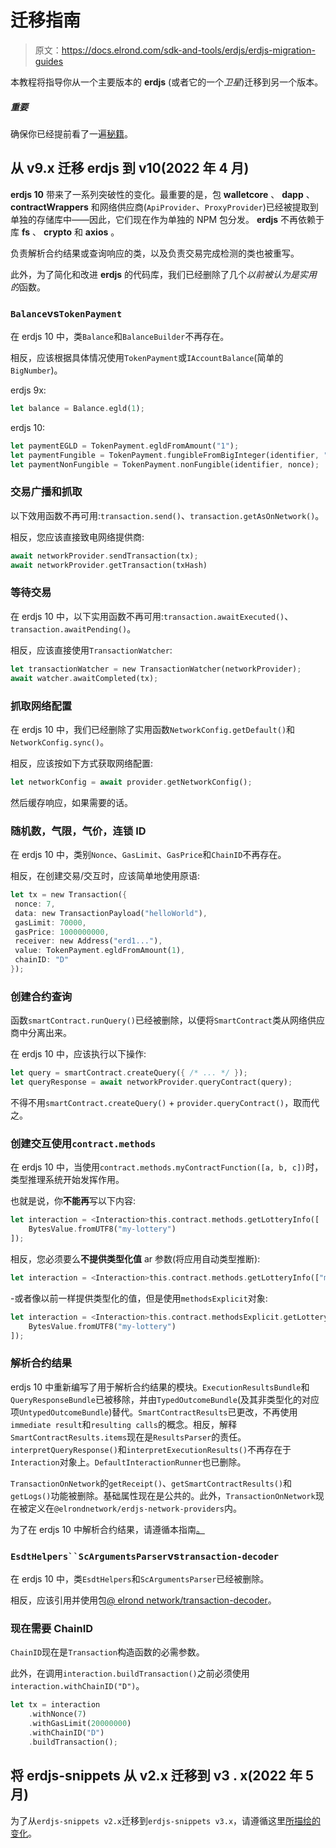 # 迁移指南

> 原文：<https://docs.elrond.com/sdk-and-tools/erdjs/erdjs-migration-guides>

 本教程将指导你从一个主要版本的 **erdjs** (或者它的一个*卫星*)迁移到另一个版本。

##### 重要

确保你已经提前看了一遍[秘籍](/sdk-and-tools/erdjs/erdjs-cookbook)。

## 从 v9.x 迁移 **erdjs** 到 v10(2022 年 4 月)

**erdjs 10** 带来了一系列突破性的变化。最重要的是，包 **walletcore** 、 **dapp** 、 **contractWrappers** 和网络供应商(`ApiProvider`、`ProxyProvider`)已经被提取到单独的存储库中——因此，它们现在作为单独的 NPM 包分发。 **erdjs** 不再依赖于库 **fs** 、 **crypto** 和 **axios** 。

负责解析合约结果或查询响应的类，以及负责交易完成检测的类也被重写。

此外，为了简化和改进 **erdjs** 的代码库，我们已经删除了几个*以前被认为是实用的*函数。

### `Balance`vs`TokenPayment`

在 erdjs 10 中，类`Balance`和`BalanceBuilder`不再存在。

相反，应该根据具体情况使用`TokenPayment`或`IAccountBalance`(简单的`BigNumber`)。

erdjs 9x:

```rust
let balance = Balance.egld(1); 
```

erdjs 10:

```rust
let paymentEGLD = TokenPayment.egldFromAmount("1");
let paymentFungible = TokenPayment.fungibleFromBigInteger(identifier, "1000000", numDecimals);
let paymentNonFungible = TokenPayment.nonFungible(identifier, nonce); 
```

### 交易广播和抓取

以下效用函数不再可用:`transaction.send()`、`transaction.getAsOnNetwork()`。

相反，您应该直接致电网络提供商:

```rust
await networkProvider.sendTransaction(tx);
await networkProvider.getTransaction(txHash) 
```

### 等待交易

在 erdjs 10 中，以下实用函数不再可用:`transaction.awaitExecuted()`、`transaction.awaitPending()`。

相反，应该直接使用`TransactionWatcher`:

```rust
let transactionWatcher = new TransactionWatcher(networkProvider);
await watcher.awaitCompleted(tx); 
```

### 抓取网络配置

在 erdjs 10 中，我们已经删除了实用函数`NetworkConfig.getDefault()`和`NetworkConfig.sync()`。

相反，应该按如下方式获取网络配置:

```rust
let networkConfig = await provider.getNetworkConfig(); 
```

然后缓存响应，如果需要的话。

### 随机数，气限，气价，连锁 ID

在 erdjs 10 中，类别`Nonce`、`GasLimit`、`GasPrice`和`ChainID`不再存在。

相反，在创建交易/交互时，应该简单地使用原语:

```rust
let tx = new Transaction({
 nonce: 7,
 data: new TransactionPayload("helloWorld"),
 gasLimit: 70000,
 gasPrice: 1000000000,
 receiver: new Address("erd1..."),
 value: TokenPayment.egldFromAmount(1),
 chainID: "D"
}); 
```

### 创建合约查询

函数`smartContract.runQuery()`已经被删除，以便将`SmartContract`类从网络供应商中分离出来。

在 erdjs 10 中，应该执行以下操作:

```rust
let query = smartContract.createQuery({ /* ... */ });
let queryResponse = await networkProvider.queryContract(query); 
```

不得不用`smartContract.createQuery()` + `provider.queryContract()`，取而代之。

### 创建交互使用`contract.methods`

在 erdjs 10 中，当使用`contract.methods.myContractFunction([a, b, c])`时，类型推理系统开始发挥作用。

也就是说，你**不能再**写以下内容:

```rust
let interaction = <Interaction>this.contract.methods.getLotteryInfo([
    BytesValue.fromUTF8("my-lottery")
]); 
```

相反，您必须要么**不提供类型化值** ar 参数(将应用自动类型推断):

```rust
let interaction = <Interaction>this.contract.methods.getLotteryInfo(["my-lottery")]); 
```

-或者像以前一样提供类型化的值，但是使用`methodsExplicit`对象:

```rust
let interaction = <Interaction>this.contract.methodsExplicit.getLotteryInfo([
    BytesValue.fromUTF8("my-lottery")
]); 
```

### 解析合约结果

erdjs 10 中重新编写了用于解析合约结果的模块。`ExecutionResultsBundle`和`QueryResponseBundle`已被移除，并由`TypedOutcomeBundle`(及其非类型化的对应项`UntypedOutcomeBundle`)替代。`SmartContractResults`已更改，不再使用`immediate result`和`resulting calls`的概念。相反，解释`SmartContractResults.items`现在是`ResultsParser`的责任。`interpretQueryResponse()`和`interpretExecutionResults()`不再存在于`Interaction`对象上。`DefaultInteractionRunner`也已删除。

`TransactionOnNetwork`的`getReceipt()`、`getSmartContractResults()`和`getLogs()`功能被删除。基础属性现在是公共的。此外，`TransactionOnNetwork`现在被定义在`@elrondnetwork/erdjs-network-providers`内。

为了在 erdjs 10 中解析合约结果，请遵循本指南[。](/sdk-and-tools/erdjs/erdjs-cookbook#parsing-contract-results)

### `EsdtHelpers``ScArgumentsParser`vs`transaction-decoder`

在 erdjs 10 中，类`EsdtHelpers`和`ScArgumentsParser`已经被删除。

相反，应该引用并使用包[@ elrond network/transaction-decoder](https://www.npmjs.com/package/@elrondnetwork/transaction-decoder)。

### 现在需要 ChainID

`ChainID`现在是`Transaction`构造函数的必需参数。

此外，在调用`interaction.buildTransaction()`之前必须使用`interaction.withChainID("D")`。

```rust
let tx = interaction
    .withNonce(7)
    .withGasLimit(20000000)
    .withChainID("D")
    .buildTransaction(); 
```

## 将 **erdjs-snippets** 从 v2.x 迁移到 v3 . x(2022 年 5 月)

为了从`erdjs-snippets v2.x`迁移到`erdjs-snippets v3.x`，请遵循这里[所描绘的变化](https://github.com/ElrondNetwork/elrond-wasm-rs/pull/712)。